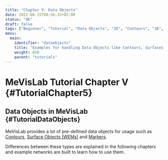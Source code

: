 ```yaml
---
title: "Chapter V: Data Objects"
date: 2022-06-15T08:56:33+02:00
status: "OK"
draft: false
tags: ["Beginner", "Tutorial", "Data Objects", "2D", "Contours", "3D", "Surfaces"]
menu: 
  main:
    identifier: "dataobjects"
    title: "Examples for handling Data Objects like Contours, Surfaces and Markers in MeVisLab."
    weight: 650
    parent: "tutorials"
---
```

# MeVisLab Tutorial Chapter V {#TutorialChapter5}

## Data Objects in MeVisLab {#TutorialDataObjects}

MeVisLab provides a lot of pre-defined data objects for usage such as [Contours](/tutorials/dataobjects/contours/contour-objects), [Surface Objects (WEMs)](/tutorials/dataobjects/surfaces/surfaceobjects) and [Markers](/tutorials/dataobjects/markers/markers).

Differences between these types are explained in the following chapters and example networks are built to learn how to use them.
